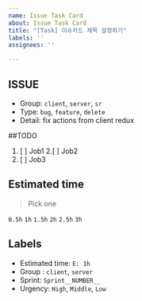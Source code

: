 ```yaml
---
name: Issue Task Card
about: Issue Task Card
title: "[Task] 이슈카드 제목 설정하기"
labels: ''
assignees: ''

---
```


## ISSUE
- Group: `client`, `server`, `sr`
- Type: `bug`, `feature`, `delete`
- Detail: fix actions from client redux

##TODO
1. [ ] Job1
2.[ ] Job2
3. [ ] Job3

## Estimated time
> Pick one

`0.5h`
`1h`
`1.5h`
`2h`
`2.5h`
`3h`

## Labels
* Estimated time: `E: 1h`
* Group : `client`, `server`
* Sprint: `Sprint__NUMBER__`
* Urgency: `High`, `Middle`, `Low`
